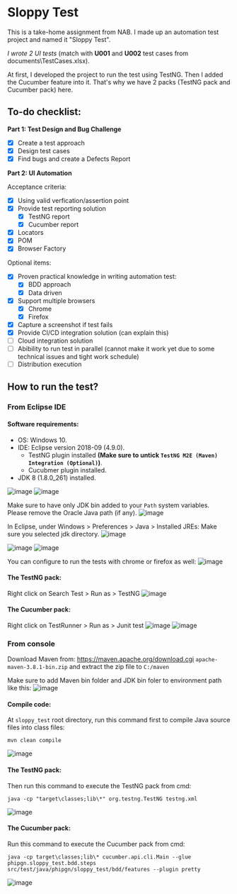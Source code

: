 # Sloppy Test
This is a take-home assignment from NAB. I made up an automation test project and named it "Sloppy Test".

*I wrote 2 UI tests* (match with **U001** and **U002** test cases from documents\TestCases.xlsx).

At first, I developed the project to run the test using TestNG. Then I added the Cucumber feature into it. That's why we have 2 packs (TestNG pack and Cucumber pack) here.

## To-do checklist:
**Part 1: Test Design and Bug Challenge**
- [x] Create a test approach
- [x] Design test cases
- [x] Find bugs and create a Defects Report

**Part 2: UI Automation**

Acceptance criteria:
- [x] Using valid verfication/assertion point
- [x] Provide test reporting solution
  - [x] TestNG report
  - [x] Cucumber report
- [x] Locators
- [x] POM
- [x] Browser Factory

Optional items:
- [x] Proven practical knowledge in writing automation test:
  - [x] BDD approach
  - [x] Data driven
- [x] Support multiple browsers
  - [x] Chrome
  - [x] Firefox
- [x] Capture a screenshot if test fails
- [x] Provide CI/CD integration solution (can explain this)
- [ ] Cloud integration solution
- [ ] Abibility to run test in parallel (cannot make it work yet due to some technical issues and tight work schedule)
- [ ] Distribution execution

## How to run the test?

### From Eclipse IDE
#### Software requirements:
* OS: Windows 10.
* IDE: Eclipse version 2018-09 (4.9.0).
    * TestNG plugin installed **(Make sure to untick `TestNG M2E (Maven) Integration (Optional)`)**.
    * Cucubmer plugin installed.
* JDK 8 (1.8.0_261) installed.

![image](https://user-images.githubusercontent.com/22786385/115309099-fce50a80-a195-11eb-9151-fa86df069b6e.png)
![image](https://user-images.githubusercontent.com/22786385/115309163-1ab26f80-a196-11eb-8576-988c1074c791.png)

Make sure to have only JDK bin added to your `Path` system variables. Please remove the Oracle Java path (if any).
![image](https://user-images.githubusercontent.com/22786385/115308146-7a0f8000-a194-11eb-9c11-f02559d569c4.png)

In Eclipse, under Windows > Preferences > Java > Installed JREs: Make sure you selected jdk directory.
![image](https://user-images.githubusercontent.com/22786385/115308535-1043a600-a195-11eb-962a-6ecb0ec63431.png)

![image](https://user-images.githubusercontent.com/22786385/115308701-5436ab00-a195-11eb-93ce-3a19d8cf00dd.png)
![image](https://user-images.githubusercontent.com/22786385/115308654-41bc7180-a195-11eb-9a8f-cca95c0219c3.png)

You can configure to run the tests with chrome or firefox as well:
![image](https://user-images.githubusercontent.com/22786385/115310887-d4124480-a198-11eb-80d8-b1f48b359a95.png)

#### The TestNG pack:

Right click on Search Test > Run as > TestNG
![image](https://user-images.githubusercontent.com/22786385/115260500-01410180-a15d-11eb-8df9-719e81109068.png)

#### The Cucumber pack:

Right click on TestRunner > Run as > Junit test
![image](https://user-images.githubusercontent.com/22786385/115260666-2b92bf00-a15d-11eb-812c-78832c7533bf.png)
![image](https://user-images.githubusercontent.com/22786385/115146698-c74efd00-a081-11eb-9dbc-f6697d05d96a.png)

### From console
Download Maven from: https://maven.apache.org/download.cgi `apache-maven-3.8.1-bin.zip` and extract the zip file to `C:/maven`

Make sure to add Maven bin folder and JDK bin foler to environment path like this:
![image](https://user-images.githubusercontent.com/22786385/115259995-8f68b800-a15c-11eb-96f6-1f8d859cb2ab.png)

#### Compile code:
At `sloppy_test` root directory, run this command first to compile Java source files into class files:

```
mvn clean compile
```

![image](https://user-images.githubusercontent.com/22786385/115310284-bee8e600-a197-11eb-991b-dcd4ec6c368e.png)

#### The TestNG pack:
Then run this command to execute the TestNG pack from cmd:
```
java -cp "target\classes;lib\*" org.testng.TestNG testng.xml
```

![image](https://user-images.githubusercontent.com/22786385/115259680-4a448600-a15c-11eb-8629-40fdbfe1fbad.png)

#### The Cucumber pack:
Run this command to execute the Cucumber pack from cmd:
```
java -cp target\classes;lib\* cucumber.api.cli.Main --glue phipgn.sloppy_test.bdd.steps src/test/java/phipgn/sloppy_test/bdd/features --plugin pretty
```

![image](https://user-images.githubusercontent.com/22786385/115310243-b1336080-a197-11eb-8eaf-880d18e92001.png)
